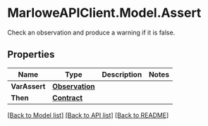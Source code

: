 # MarloweAPIClient.Model.Assert
Check an observation and produce a warning if it is false.

## Properties

Name | Type | Description | Notes
------------ | ------------- | ------------- | -------------
**VarAssert** | [**Observation**](Observation.md) |  | 
**Then** | [**Contract**](Contract.md) |  | 

[[Back to Model list]](../README.md#documentation-for-models) [[Back to API list]](../README.md#documentation-for-api-endpoints) [[Back to README]](../README.md)

